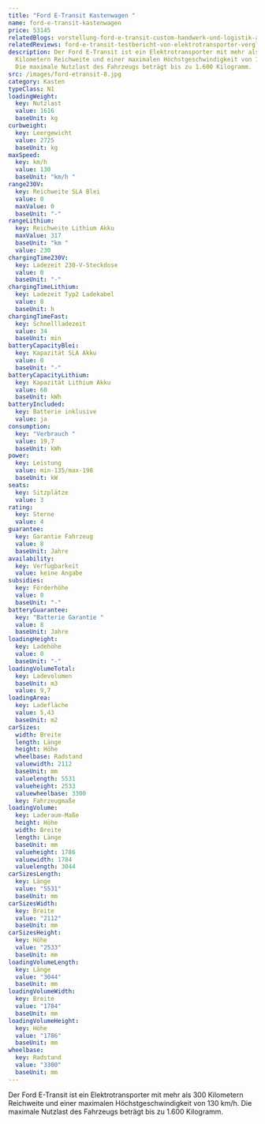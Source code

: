 ```yaml
---
title: "Ford E-Transit Kastenwagen "
name: ford-e-transit-kastenwagen
price: 53145
relatedBlogs: vorstellung-ford-e-transit-custom-handwerk-und-logistik-auf-leisen-sohlen
relatedReviews: ford-e-transit-testbericht-von-elektrotransporter-vergleich
description: Der Ford E-Transit ist ein Elektrotransporter mit mehr als 300
  Kilometern Reichweite und einer maximalen Höchstgeschwindigkeit von 130 km/h.
  Die maximale Nutzlast des Fahrzeugs beträgt bis zu 1.600 Kilogramm.
src: /images/ford-etransit-8.jpg
category: Kasten
typeClass: N1
loadingWeight:
  key: Nutzlast
  value: 1616
  baseUnit: kg
curbweight:
  key: Leergewicht
  value: 2725
  baseUnit: kg
maxSpeed:
  key: km/h
  value: 130
  baseUnit: "km/h "
range230V:
  key: Reichweite SLA Blei
  value: 0
  maxValue: 0
  baseUnit: "-"
rangeLithium:
  key: Reichweite Lithium Akku
  maxValue: 317
  baseUnit: "km "
  value: 230
chargingTime230V:
  key: Ladezeit 230-V-Steckdose
  value: 0
  baseUnit: "-"
chargingTimeLithium:
  key: Ladezeit Typ2 Ladekabel
  value: 8
  baseUnit: h
chargingTimeFast:
  key: Schnellladezeit
  value: 34
  baseUnit: min
batteryCapacityBlei:
  key: Kapazität SLA Akku
  value: 0
  baseUnit: "-"
batteryCapacityLithium:
  key: Kapazität Lithium Akku
  value: 68
  baseUnit: kWh
batteryIncluded:
  key: Batterie inklusive
  value: ja
consumption:
  key: "Verbrauch "
  value: 19,7
  baseUnit: kWh
power:
  key: Leistung
  value: min-135/max-198
  baseUnit: kW
seats:
  key: Sitzplätze
  value: 3
rating:
  key: Sterne
  value: 4
guarantee:
  key: Garantie Fahrzeug
  value: 8
  baseUnit: Jahre
availability:
  key: Verfügbarkeit
  value: keine Angabe
subsidies:
  key: Förderhöhe
  value: 0
  baseUnit: "-"
batteryGuarantee:
  key: "Batterie Garantie "
  value: 8
  baseUnit: Jahre
loadingHeight:
  key: Ladehöhe
  value: 0
  baseUnit: "-"
loadingVolumeTotal:
  key: Ladevolumen
  baseUnit: m3
  value: 9,7
loadingArea:
  key: Ladefläche
  value: 5,43
  baseUnit: m2
carSizes:
  width: Breite
  length: Länge
  height: Höhe
  wheelbase: Radstand
  valuewidth: 2112
  baseUnit: mm
  valuelength: 5531
  valueheight: 2533
  valuewheelbase: 3300
  key: Fahrzeugmaße
loadingVolume:
  key: Laderaum-Maße
  height: Höhe
  width: Breite
  length: Länge
  baseUnit: mm
  valueheight: 1786
  valuewidth: 1784
  valuelength: 3044
carSizesLength:
  key: Länge
  value: "5531"
  baseUnit: mm
carSizesWidth:
  key: Breite
  value: "2112"
  baseUnit: mm
carSizesHeight:
  key: Höhe
  value: "2533"
  baseUnit: mm
loadingVolumeLength:
  key: Länge
  value: "3044"
  baseUnit: mm
loadingVolumeWidth:
  key: Breite
  value: "1784"
  baseUnit: mm
loadingVolumeHeight:
  key: Höhe
  value: "1786"
  baseUnit: mm
wheelbase:
  key: Radstand
  value: "3300"
  baseUnit: mm
---
```

Der Ford E-Transit ist ein Elektrotransporter mit mehr als 300 Kilometern Reichweite und einer maximalen Höchstgeschwindigkeit von 130 km/h. Die maximale Nutzlast des Fahrzeugs beträgt bis zu 1.600 Kilogramm.
